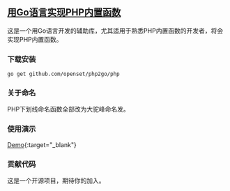 ## [用Go语言实现PHP内置函数](https://openset.github.io/php2go/)

这是一个用Go语言开发的辅助库，尤其适用于熟悉PHP内置函数的开发者，将会实现PHP内置函数。

### 下载安装
```shell
go get github.com/openset/php2go/php
```

### 关于命名

PHP下划线命名函数全部改为大驼峰命名发。

### 使用演示

[Demo](https://github.com/openset/php2go/blob/master/main.go){:target="_blank"}

### 贡献代码

这是一个开源项目，期待你的加入。
